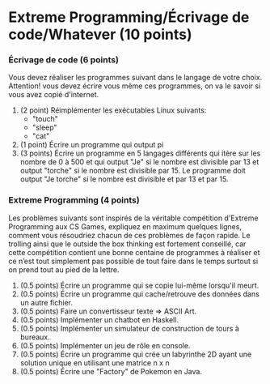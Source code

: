 # Extreme Programming/Écrivage de code/Whatever (10 points)

### Écrivage de code (6 points)
Vous devez réaliser les programmes suivant dans le langage de votre choix. 
Attention! vous devez écrire vous même ces programmes, on va le savoir si vous avez copié d'internet.

1. (2 point) Réimplémenter les exécutables Linux suivants:
    - "touch"
    - "sleep"
    - "cat"
2. (1 point) Écrire un programme qui output pi
3. (3 points) Écrire un programme en 5 langages différents qui itère sur les nombre de 0 à 500 et qui output "Je" si le nombre est
divisible par 13 et output "torche" si le nombre est divisible par 15. Le programme doit output "Je torche" si le nombre
est divisible et par 13 et par 15.

### Extreme Programming (4 points)
Les problèmes suivants sont inspirés de la véritable compétition d'Extreme Programming aux CS Games, 
expliquez en maximum quelques lignes, comment vous résoudriez chacun de ces problèmes de façon rapide. 
Le trolling ainsi que le outside the box thinking est fortement conseillé, car cette compétition contient une
bonne centaine de programmes à réaliser et ce n’est tout simplement pas possible de tout faire dans le temps surtout 
si on prend tout au pied de la lettre.

1. (0.5 points) Écrire un programme qui se copie lui-même lorsqu'il meurt.
2. (0.5 points) Écrire un programme qui cache/retrouve des données dans un autre fichier.
3. (0.5 points) Faire un convertisseur texte => ASCII Art.
4. (0.5 points) Implémenter un chatbot en Haskell.
5. (0.5 points) Implémenter un simulateur de construction de tours à bureaux.
6. (0.5 points) Implémenter un jeu de rôle en console.
7. (0.5 points) Écrire un programme qui crée un labyrinthe 2D ayant une solution unique en utilisant une matrice n x n
8. (0.5 points) Écrire une "Factory" de Pokemon en Java.
